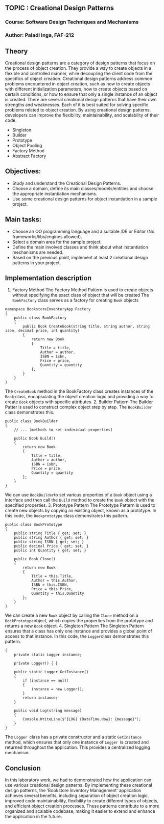 ﻿## TOPIC : Creational Design Patterns
### Course: Software Design Techniques and Mechanisms
### Author: Paladi Inga, FAF-212

## Theory
 Creational design patterns are a category of design patterns that focus on the process of object creation. They provide a way to create objects in a flexible and controlled manner, while decoupling the client code from the specifics of object creation. Creational design patterns address common problems encountered in object creation, such as how to create objects with different initialization parameters, how to create objects based on certain conditions, or how to ensure that only a single instance of an object is created. There are several creational design patterns that have their own strengths and weaknesses. Each of it is best suited for solving specific problems related to object creation. By using creational design patterns, developers can improve the flexibility, maintainability, and scalability of their code.
- Singleton
- Builder
- Prototype
- Object Pooling
- Factory Method
- Abstract Factory


## Objectives:
* Study and understand the Creational Design Patterns.
* Choose a domain, define its main classes/models/entities and choose the appropriate instantiation mechanisms.
* Use some creational design patterns for object instantiation in a sample project.
## Main tasks:
* Choose an OO programming language and a suitable IDE or Editor (No frameworks/libs/engines allowed).
* Select a domain area for the sample project.
* Define the main involved classes and think about what instantiation mechanisms are needed.
* Based on the previous point, implement at least 2 creational design patterns in your project.



## Implementation description
1. Factory Method
The Factory Method Pattern is used to create objects without specifying the exact class  of object that will be created 
The `BookFactory` class serves as a factory for creating `Book` objects
```
namespace BookstoreInventoryApp.Factory
{
    public class BookFactory
    {
        public Book CreateBook(string title, string author, string isbn, decimal price, int quantity)
        {
            return new Book
            {
                Title = title,
                Author = author,
                ISBN = isbn,
                Price = price,
                Quantity = quantity
            };
        }
    }
}
``` 
The `CreateBook` method in the BookFactory class creates instances of the `Book` class, encapsulating the object creation logic and providing a way to create `Book` objects with specific attributes.
2. Builder Pattern
The Builder Patter is used to construct complex object step by step. The `BookBuilder` class demonstrates this.
```
public class BookBuilder
{
    // ... (methods to set individual properties)

    public Book Build()
    {
        return new Book
        {
            Title = title,
            Author = author,
            ISBN = isbn,
            Price = price,
            Quantity = quantity
        };
    }
}
```
We can use `BookBuilder`to set various properties of a `Book` object using a interface and then call the `Build` method to create the `Book` object with the specified properties.
3. Prototype Pattern
The Prototype Pattern is used to create new objects by copying an existing object, known as a prototype. In this code, the  `Bookprototype`  class demonstrates this pattern.
```
public class BookPrototype
{
    public string Title { get; set; }
    public string Author { get; set; }
    public string ISBN { get; set; }
    public decimal Price { get; set; }
    public int Quantity { get; set; }

    public Book Clone()
    {
        return new Book
        {
            Title = this.Title,
            Author = this.Author,
            ISBN = this.ISBN,
            Price = this.Price,
            Quantity = this.Quantity
        };
    }
}
```
We can create a new `Book` object by calling the `Clone` method on a `BockPrototype`object, which copies the properties from the prototype and returns a new `Book` object.
4. Singleton Pattern
The Singleton Pattern ensures that a class has only one instance and provides a global point of access to that instance. In this code, the `Logger`class demonstrates this pattern.
```public class Logger : ILogger
{
    private static Logger instance;

    private Logger() { }

    public static Logger GetInstance()
    {
        if (instance == null)
        {
            instance = new Logger();
        }
        return instance;
    }

    public void Log(string message)
    {
        Console.WriteLine($"[LOG] {DateTime.Now}: {message}");
    }
}
```
The `Logger `class has a private constructor and a static `GetInstance `method, which ensures that only one instance of `Logger `is created and returned throughout the application. This provides a centralized logging mechanism.

## Conclusion
In this laboratory work, we had to demonstrated how the application can use various creational design patterns. By implementing these creational design patterns, the 'Bookstore Inventory Management' application achieves several benefits, including separation of object creation logic, improved code maintainability, flexibility to create different types of objects, and efficient object creation processes. These patterns contribute to a more organized and scalable codebase, making it easier to extend and enhance the application in the future.